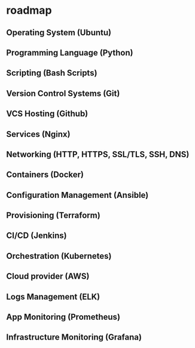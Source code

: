 # roadmap

## Operating System (Ubuntu)

## Programming Language (Python)

## Scripting (Bash Scripts)

## Version Control Systems (Git)

## VCS Hosting (Github)

## Services (Nginx)

## Networking (HTTP, HTTPS, SSL/TLS, SSH, DNS)

## Containers (Docker)

## Configuration Management (Ansible)

## Provisioning (Terraform)



## CI/CD (Jenkins)

## Orchestration (Kubernetes)

## Cloud provider (AWS)

## Logs Management (ELK) 
## App Monitoring (Prometheus)
## Infrastructure Monitoring (Grafana)
